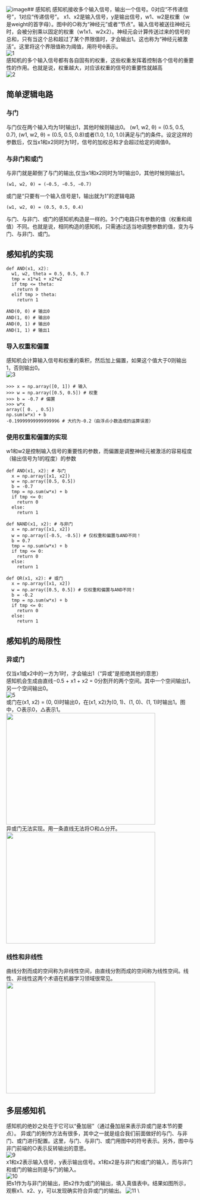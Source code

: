 ![image](https://github.com/Chenjunjie1996/BLOG/assets/74704889/8b51aebc-9da1-47c5-8194-8511311c13af)## 感知机
感知机接收多个输入信号，输出一个信号。0对应“不传递信号”，1对应“传递信号”。
x1、x2是输入信号，y是输出信号，w1、w2是权重（w是weight的首字母）。图中的○称为“神经元”或者“节点”。输入信号被送往神经元时，会被分别乘以固定的权重（w1x1、w2x2）。神经元会计算传送过来的信号的总和，只有当这个总和超过了某个界限值时，才会输出1。这也称为“神经元被激活”。这里将这个界限值称为阈值，用符号θ表示。\
![1](./image/1.png) \
感知机的多个输入信号都有各自固有的权重，这些权重发挥着控制各个信号的重要性的作用。也就是说，权重越大，对应该权重的信号的重要性就越高 \
![2](./image/2.png)
## 简单逻辑电路
### 与门
与门仅在两个输入均为1时输出1，其他时候则输出0。
(w1, w2, θ) = (0.5, 0.5, 0.7), (w1, w2, θ) = (0.5, 0.5, 0.8)或者(1.0, 1.0, 1.0)满足与门的条件。设定这样的参数后，仅当x1和x2同时为1时，信号的加权总和才会超过给定的阈值θ。
### 与非门和或门
与非门就是颠倒了与门的输出,仅当x1和x2同时为1时输出0，其他时候则输出1。
```
(w1, w2, θ) = (−0.5, −0.5, −0.7)
```
或门是“只要有一个输入信号是1，输出就为1”的逻辑电路
```
(w1, w2, θ) = (0.5, 0.5, 0.4)
```
与门、与非门、或门的感知机构造是一样的。3个门电路只有参数的值（权重和阈值）不同。也就是说，相同构造的感知机，只需通过适当地调整参数的值，变为与门、与非门、或门。

## 感知机的实现
```
def AND(x1, x2):
  w1, w2, theta = 0.5, 0.5, 0.7
  tmp = x1*w1 + x2*w2
  if tmp <= theta:
    return 0
  elif tmp > theta:
    return 1

AND(0, 0) # 输出0
AND(1, 0) # 输出0
AND(0, 1) # 输出0
AND(1, 1) # 输出1
```
### 导入权重和偏置
感知机会计算输入信号和权重的乘积，然后加上偏置，如果这个值大于0则输出1，否则输出0。\
![3](./image/3.png)
```
>>> x = np.array([0, 1]) # 输入
>>> w = np.array([0.5, 0.5]) # 权重
>>> b = -0.7 # 偏置
>>> w*x
array([ 0. , 0.5])
np.sum(w*x) + b
-0.19999999999999996 # 大约为-0.2（由浮点小数造成的运算误差）
```
### 使用权重和偏置的实现
w1和w2是控制输入信号的重要性的参数，而偏置是调整神经元被激活的容易程度（输出信号为1的程度）的参数
```
def AND(x1, x2): # 与门
  x = np.array([x1, x2])
  w = np.array([0.5, 0.5])
  b = -0.7
  tmp = np.sum(w*x) + b
  if tmp <= 0:
    return 0
  else:
    return 1

def NAND(x1, x2): # 与非门
  x = np.array([x1, x2])
  w = np.array([-0.5, -0.5]) # 仅权重和偏置与AND不同！
  b = 0.7
  tmp = np.sum(w*x) + b
  if tmp <= 0:
    return 0
  else:
    return 1

def OR(x1, x2): # 或门
  x = np.array([x1, x2])
  w = np.array([0.5, 0.5]) # 仅权重和偏置与AND不同！
  b = -0.2
  tmp = np.sum(w*x) + b
  if tmp <= 0:
    return 0
  else:
    return 1
```
## 感知机的局限性
### 异或门 
仅当x1或x2中的一方为1时，才会输出1（“异或”是拒绝其他的意思）\
感知机会生成由直线−0.5 + x1 + x2 = 0分割开的两个空间。其中一个空间输出1，另一个空间输出0。\
![5](./image/5.png) \
或门在(x1, x2) = (0, 0)时输出0，在(x1, x2)为(0, 1)、(1, 0)、(1, 1)时输出1。图中，○表示0，△表示1。\
<img src="./image/6.png" width = "400" height = "300"> \
异或门无法实现。用一条直线无法将○和△分开。 \
<img src="./image/7.png" width = "400" height = "300"> 
### 线性和非线性
曲线分割而成的空间称为非线性空间，由直线分割而成的空间称为线性空间。线性、非线性这两个术语在机器学习领域很常见。 \
<img src="./image/8.png" width = "400" height = "300">
## 多层感知机
感知机的绝妙之处在于它可以“叠加层”（通过叠加层来表示异或门是本节的要点）。
异或门的制作方法有很多，其中之一就是组合我们前面做好的与门、与非门、或门进行配置。这里，与门、与非门、或门用图中的符号表示。另外，图中与非门前端的○表示反转输出的意思。\
![9](./image/9.png) \
x1和x2表示输入信号，y表示输出信号。x1和x2是与非门和或门的输入，而与非门和或门的输出则是与门的输入。\
![10](./image/10.png) \
把s1作为与非门的输出，把s2作为或门的输出，填入真值表中。结果如图所示，观察x1、x2、y，可以发现确实符合异或门的输出。
![11](./image/11.png) \


